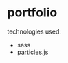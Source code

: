 # portfolio

technologies used:
- sass
- [particles.js](https://github.com/VincentGarreau/particles.js/)
